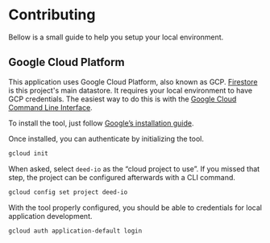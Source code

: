 # Contributing

Bellow is a small guide to help you setup your local environment.

## Google Cloud Platform
This application uses Google Cloud Platform, also known as GCP. [Firestore](https://cloud.google.com/firestore) is this project's main datastore. It requires your local environment to have GCP credentials. The easiest way to do this is with the [Google Cloud Command Line Interface](https://cloud.google.com/cli).

To install the tool, just follow [Google’s installation guide](https://cloud.google.com/sdk/docs/install).

Once installed, you can authenticate by initializing the tool.
```sh
gcloud init
```

When asked, select `deed-io` as the “cloud project to use”. If you missed that step, the project can be configured afterwards with a CLI command.
```sh
gcloud config set project deed-io
```

With the tool properly configured, you should be able to credentials for local application development.
```sh
gcloud auth application-default login
```
